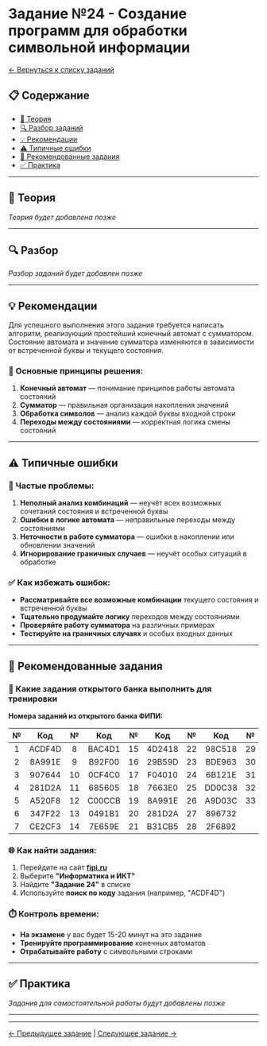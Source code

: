 # Задание №24 - Создание программ для обработки символьной информации

[← Вернуться к списку заданий](../README.md)

## 📋 Содержание
- [📖 Теория](#теория)
- [🔍 Разбор заданий](#разбор)
- [💡 Рекомендации](#рекомендации)
- [⚠️ Типичные ошибки](#типичные-ошибки)
- [📝 Рекомендованные задания](#рекомендованные-задания)
- [✅ Практика](#практика)

---

## 📖 Теория

*Теория будет добавлена позже*

---

## 🔍 Разбор

*Разбор заданий будет добавлен позже*

---

## 💡 Рекомендации

Для успешного выполнения этого задания требуется написать алгоритм, реализующий простейший конечный автомат с сумматором. Состояние автомата и значение сумматора изменяются в зависимости от встреченной буквы и текущего состояния.

### 🔧 Основные принципы решения:

1. **Конечный автомат** — понимание принципов работы автомата состояний
2. **Сумматор** — правильная организация накопления значений
3. **Обработка символов** — анализ каждой буквы входной строки
4. **Переходы между состояниями** — корректная логика смены состояний

---

## ⚠️ Типичные ошибки

### 🚫 Частые проблемы:

1. **Неполный анализ комбинаций** — неучёт всех возможных сочетаний состояния и встреченной буквы
2. **Ошибки в логике автомата** — неправильные переходы между состояниями
3. **Неточности в работе сумматора** — ошибки в накоплении или обновлении значений
4. **Игнорирование граничных случаев** — неучёт особых ситуаций в обработке

### ✅ Как избежать ошибок:

- **Рассматривайте все возможные комбинации** текущего состояния и встреченной буквы
- **Тщательно продумайте логику** переходов между состояниями
- **Проверяйте работу сумматора** на различных примерах
- **Тестируйте на граничных случаях** и особых входных данных

---

## 📝 Рекомендованные задания

### 🔗 Какие задания открытого банка выполнить для тренировки

**Номера заданий из открытого банка ФИПИ:**

| № | Код | № | Код | № | Код | № | Код | № | Код |
|:-:|:-:|:-:|:-:|:-:|:-:|:-:|:-:|:-:|:-:|
| 1 | ACDF4D | 8 | BAC4D1 | 15 | 4D2418 | 22 | 98C518 | 29 | 347F22 |
| 2 | 8A991E | 9 | B92F00 | 16 | 29B59D | 23 | BDE963 | 30 | 532082 |
| 3 | 907644 | 10 | 0CF4C0 | 17 | F04010 | 24 | 6B121E | 31 | 98C518 |
| 4 | 281D2A | 11 | 685605 | 18 | 7663E0 | 25 | DD0C38 | 32 | AA7E8A |
| 5 | A520F8 | 12 | C00CCB | 19 | 8A991E | 26 | A9D03C | 33 | 6B121E |
| 6 | 347F22 | 13 | 0491B1 | 20 | 281D2A | 27 | 896732 |    |        |
| 7 | CE2CF3 | 14 | 7E659E | 21 | B31CB5 | 28 | 2F6892 |    |        |

### 🌐 Как найти задания:

1. Перейдите на сайт **[fipi.ru](https://fipi.ru/ege/otkrytyy-bank-zadaniy-ege)**
2. Выберите **"Информатика и ИКТ"**
3. Найдите **"Задание 24"** в списке
4. Используйте **поиск по коду** задания (например, "ACDF4D")

### ⏱️ Контроль времени:

- **На экзамене** у вас будет 15-20 минут на это задание
- **Тренируйте программирование** конечных автоматов
- **Отрабатывайте работу** с символьными строками

---

## ✅ Практика

*Задания для самостоятельной работы будут добавлены позже*

---

---

[← Предыдущее задание](task-23.md) | [Следующее задание →](task-25.md)

